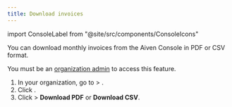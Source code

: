 ```yaml
---
title: Download invoices
---
```


import ConsoleLabel from "@site/src/components/ConsoleIcons"

You can download monthly invoices from the Aiven Console in PDF or CSV format.

You must be an [organization admin](/docs/platform/concepts/permissions#organization-roles-and-permissions) to access this feature.

1.  In your organization, go to <ConsoleLabel name="userinformation"/> >
    <ConsoleLabel name="billing"/>.
1. Click <ConsoleLabel name="invoices"/>.
1. Click <ConsoleLabel name="Actions"/> > **Download PDF** or **Download CSV**.
